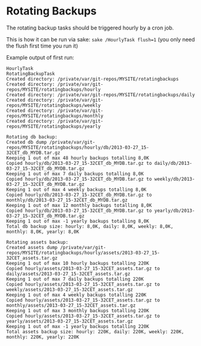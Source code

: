 # Rotating Backups

The rotating backup tasks should be triggered hourly by a cron job.

This is how it can be run via sake: `sake /HourlyTask flush=1` (you only need the flush first time you run it)

Example output of first run:

	HourlyTask
	RotatingBackupTask
	Created directory: /private/var/git-repos/MYSITE/rotatingbackups
	Created directory: /private/var/git-repos/MYSITE/rotatingbackups/hourly
	Created directory: /private/var/git-repos/MYSITE/rotatingbackups/daily
	Created directory: /private/var/git-repos/MYSITE/rotatingbackups/weekly
	Created directory: /private/var/git-repos/MYSITE/rotatingbackups/monthly
	Created directory: /private/var/git-repos/MYSITE/rotatingbackups/yearly

	Rotating db backup:
	Created db dump /private/var/git-repos/MYSITE/rotatingbackups/hourly/db/2013-03-27_15-32CET_db_MYDB.tar.gz
	Keeping 1 out of max 48 hourly backups totalling 8,0K
	Copied hourly/db/2013-03-27_15-32CET_db_MYDB.tar.gz to daily/db/2013-03-27_15-32CET_db_MYDB.tar.gz
	Keeping 1 out of max 7 daily backups totalling 8,0K
	Copied hourly/db/2013-03-27_15-32CET_db_MYDB.tar.gz to weekly/db/2013-03-27_15-32CET_db_MYDB.tar.gz
	Keeping 1 out of max 4 weekly backups totalling 8,0K
	Copied hourly/db/2013-03-27_15-32CET_db_MYDB.tar.gz to monthly/db/2013-03-27_15-32CET_db_MYDB.tar.gz
	Keeping 1 out of max 12 monthly backups totalling 8,0K
	Copied hourly/db/2013-03-27_15-32CET_db_MYDB.tar.gz to yearly/db/2013-03-27_15-32CET_db_MYDB.tar.gz
	Keeping 1 out of max -1 yearly backups totalling 8,0K
	Total db backup size: hourly: 8,0K, daily: 8,0K, weekly: 8,0K, monthly: 8,0K, yearly: 8,0K

	Rotating assets backup:
	Created assets dump /private/var/git-repos/MYSITE/rotatingbackups/hourly/assets/2013-03-27_15-32CET_assets.tar.gz
	Keeping 1 out of max 10 hourly backups totalling 220K
	Copied hourly/assets/2013-03-27_15-32CET_assets.tar.gz to daily/assets/2013-03-27_15-32CET_assets.tar.gz
	Keeping 1 out of max 7 daily backups totalling 220K
	Copied hourly/assets/2013-03-27_15-32CET_assets.tar.gz to weekly/assets/2013-03-27_15-32CET_assets.tar.gz
	Keeping 1 out of max 4 weekly backups totalling 220K
	Copied hourly/assets/2013-03-27_15-32CET_assets.tar.gz to monthly/assets/2013-03-27_15-32CET_assets.tar.gz
	Keeping 1 out of max 3 monthly backups totalling 220K
	Copied hourly/assets/2013-03-27_15-32CET_assets.tar.gz to yearly/assets/2013-03-27_15-32CET_assets.tar.gz
	Keeping 1 out of max -1 yearly backups totalling 220K
	Total assets backup size: hourly: 220K, daily: 220K, weekly: 220K, monthly: 220K, yearly: 220K

